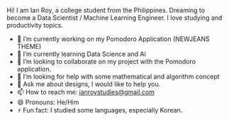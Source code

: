 Hi! I am Ian Roy, a college student from the Philippines. Dreaming to become a Data Scientist / Machine Learning Engineer. I love studying and productivity topics.

- 🔭 I’m currently working on my Pomodoro Application (NEWJEANS THEME)
- 🌱 I’m currently learning Data Science and Ai
- 👯 I’m looking to collaborate on my project with the Pomodoro application. 
- 🤔 I’m looking for help with some mathematical and algorithm concept
- 💬 Ask me about designs, I would like to help you.
- 📫 How to reach me: ianroystudies@gmail.com
- 😄 Pronouns: He/Him
- ⚡ Fun fact: I studied some languages, especially Korean.

